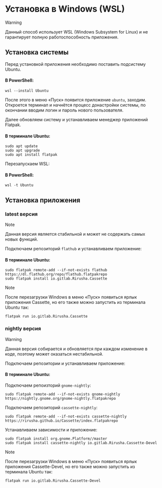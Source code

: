 # Установка в Windows (WSL)

> [!WARNING]
> Данный способ использует WSL (Windows Subsystem for Linux) и не гарантирует полную работоспособность приложения.

## Установка системы

Перед установкой приложения необходимо поставить подсистему Ubuntu.

#### В PowerShell:
```shell
wsl --install Ubuntu
```

После этого в меню «Пуск» появится приложение `ubuntu`, заходим. Откроется терминал и начнётся процесс донастройки системы, по окончании вводим логин и пароль нового пользователя.

Далее обновляем систему и устанавливаем менеджер приложений Flatpak.

#### В терминале Ubuntu:
```shell
sudo apt update
sudo apt upgrade
sudo apt install flatpak
```

Перезапускаем WSL:

#### В PowerShell:
```shell
wsl -t Ubuntu
```

## Установка приложения

### latest версия

> [!NOTE]
> Данная версия является стабильной и может не содержать самых новых функций.

Подключаем репозиторий `flathub` и устанавливаем приложение:

#### В терминале Ubuntu:
```shell
sudo flatpak remote-add --if-not-exists flathub https://dl.flathub.org/repo/flathub.flatpakrepo
sudo flatpak install io.gitlab.Rirusha.Cassette
```

> [!NOTE]
> После перезагрузки Windows в меню «Пуск» появиться ярлык приложения Cassette, но его также можно запустить из терминала Ubuntu так:
> ```shell
> flatpak run io.gitlab.Rirusha.Cassette
> ```

### nightly версия

> [!WARNING]
> Данная версия собирается и обновляется при каждом изменение в коде, поэтому может оказаться нестабильной.

Подключаем репозитории и устанавливаем приложение:

#### В терминале Ubuntu:

Подключаем репоизторий `gnome-nightly`:

```shell
sudo flatpak remote-add --if-not-exists gnome-nightly https://nightly.gnome.org/gnome-nightly.flatpakrepo
```

Подключаем репозиторий `cassette-nightly`:

```shell
sudo flatpak remote-add --if-not-exists cassette-nightly https://rirusha.github.io/Cassette/index.flatpakrepo
```

Устанавливаем зависимости и приложение:

```shell
sudo flatpak install org.gnome.Platform//master
sudo flatpak install cassette-nightly io.gitlab.Rirusha.Cassette-Devel
```

> [!NOTE]
> После перезагрузки Windows в меню «Пуск» появиться ярлык приложения Cassette-Devel, но его также можно запустить из терминала Ubuntu так:
> ```shell
> flatpak run io.gitlab.Rirusha.Cassette-Devel
> ```
